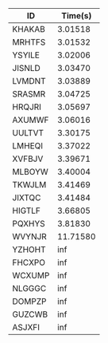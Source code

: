 |ID|Time(s)|
|-|-|
|KHAKAB|3.01518|
|MRHTFS|3.01532|
|YSYILE|3.02006|
|JISNLD|3.03470|
|LVMDNT|3.03889|
|SRASMR|3.04725|
|HRQJRI|3.05697|
|AXUMWF|3.06016|
|UULTVT|3.30175|
|LMHEQI|3.37022|
|XVFBJV|3.39671|
|MLBOYW|3.40004|
|TKWJLM|3.41469|
|JIXTQC|3.41484|
|HIGTLF|3.66805|
|PQXHYS|3.81830|
|WVYNJR|11.71580|
|YZHOHT|inf|
|FHCXPO|inf|
|WCXUMP|inf|
|NLGGGC|inf|
|DOMPZP|inf|
|GUZCWB|inf|
|ASJXFI|inf|
